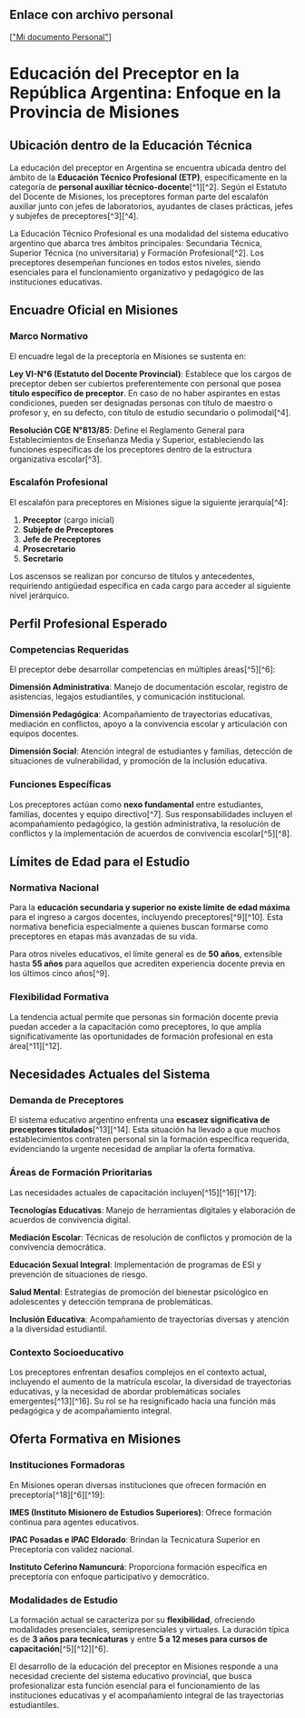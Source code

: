 ## Enlace con archivo personal

[["Mi documento Personal"](https://docs.google.com/document/d/1qpRuMKV_aE90bGVMSwyjhsYZBk12zYHdJnSjyIG3La0/edit?usp=sharing)]

# Educación del Preceptor en la República Argentina: Enfoque en la Provincia de Misiones

## Ubicación dentro de la Educación Técnica

La educación del preceptor en Argentina se encuentra ubicada dentro del ámbito de la **Educación Técnico Profesional (ETP)**, específicamente en la categoría de **personal auxiliar técnico-docente**[^1][^2]. Según el Estatuto del Docente de Misiones, los preceptores forman parte del escalafón auxiliar junto con jefes de laboratorios, ayudantes de clases prácticas, jefes y subjefes de preceptores[^3][^4].

La Educación Técnico Profesional es una modalidad del sistema educativo argentino que abarca tres ámbitos principales: Secundaria Técnica, Superior Técnica (no universitaria) y Formación Profesional[^2]. Los preceptores desempeñan funciones en todos estos niveles, siendo esenciales para el funcionamiento organizativo y pedagógico de las instituciones educativas.

## Encuadre Oficial en Misiones

### Marco Normativo

El encuadre legal de la preceptoría en Misiones se sustenta en:

**Ley VI-N°6 (Estatuto del Docente Provincial)**: Establece que los cargos de preceptor deben ser cubiertos preferentemente con personal que posea **título específico de preceptor**. En caso de no haber aspirantes en estas condiciones, pueden ser designadas personas con título de maestro o profesor y, en su defecto, con título de estudio secundario o polimodal[^4].

**Resolución CGE N°813/85**: Define el Reglamento General para Establecimientos de Enseñanza Media y Superior, estableciendo las funciones específicas de los preceptores dentro de la estructura organizativa escolar[^3].

### Escalafón Profesional

El escalafón para preceptores en Misiones sigue la siguiente jerarquía[^4]:

1. **Preceptor** (cargo inicial)
2. **Subjefe de Preceptores**
3. **Jefe de Preceptores**
4. **Prosecretario**
5. **Secretario**

Los ascensos se realizan por concurso de títulos y antecedentes, requiriendo antigüedad específica en cada cargo para acceder al siguiente nivel jerárquico.

## Perfil Profesional Esperado

### Competencias Requeridas

El preceptor debe desarrollar competencias en múltiples áreas[^5][^6]:

**Dimensión Administrativa**: Manejo de documentación escolar, registro de asistencias, legajos estudiantiles, y comunicación institucional.

**Dimensión Pedagógica**: Acompañamiento de trayectorias educativas, mediación en conflictos, apoyo a la convivencia escolar y articulación con equipos docentes.

**Dimensión Social**: Atención integral de estudiantes y familias, detección de situaciones de vulnerabilidad, y promoción de la inclusión educativa.

### Funciones Específicas

Los preceptores actúan como **nexo fundamental** entre estudiantes, familias, docentes y equipo directivo[^7]. Sus responsabilidades incluyen el acompañamiento pedagógico, la gestión administrativa, la resolución de conflictos y la implementación de acuerdos de convivencia escolar[^5][^8].

## Límites de Edad para el Estudio

### Normativa Nacional

Para la **educación secundaria y superior no existe límite de edad máxima** para el ingreso a cargos docentes, incluyendo preceptores[^9][^10]. Esta normativa beneficia especialmente a quienes buscan formarse como preceptores en etapas más avanzadas de su vida.

Para otros niveles educativos, el límite general es de **50 años**, extensible hasta **55 años** para aquellos que acrediten experiencia docente previa en los últimos cinco años[^9].

### Flexibilidad Formativa

La tendencia actual permite que personas sin formación docente previa puedan acceder a la capacitación como preceptores, lo que amplía significativamente las oportunidades de formación profesional en esta área[^11][^12].

## Necesidades Actuales del Sistema

### Demanda de Preceptores

El sistema educativo argentino enfrenta una **escasez significativa de preceptores titulados**[^13][^14]. Esta situación ha llevado a que muchos establecimientos contraten personal sin la formación específica requerida, evidenciando la urgente necesidad de ampliar la oferta formativa.

### Áreas de Formación Prioritarias

Las necesidades actuales de capacitación incluyen[^15][^16][^17]:

**Tecnologías Educativas**: Manejo de herramientas digitales y elaboración de acuerdos de convivencia digital.

**Mediación Escolar**: Técnicas de resolución de conflictos y promoción de la convivencia democrática.

**Educación Sexual Integral**: Implementación de programas de ESI y prevención de situaciones de riesgo.

**Salud Mental**: Estrategias de promoción del bienestar psicológico en adolescentes y detección temprana de problemáticas.

**Inclusión Educativa**: Acompañamiento de trayectorias diversas y atención a la diversidad estudiantil.

### Contexto Socioeducativo

Los preceptores enfrentan desafíos complejos en el contexto actual, incluyendo el aumento de la matrícula escolar, la diversidad de trayectorias educativas, y la necesidad de abordar problemáticas sociales emergentes[^13][^16]. Su rol se ha resignificado hacia una función más pedagógica y de acompañamiento integral.

## Oferta Formativa en Misiones

### Instituciones Formadoras

En Misiones operan diversas instituciones que ofrecen formación en preceptoría[^18][^6][^19]:

**IMES (Instituto Misionero de Estudios Superiores)**: Ofrece formación continua para agentes educativos.

**IPAC Posadas e IPAC Eldorado**: Brindan la Tecnicatura Superior en Preceptoría con validez nacional.

**Instituto Ceferino Namuncurá**: Proporciona formación específica en preceptoría con enfoque participativo y democrático.

### Modalidades de Estudio

La formación actual se caracteriza por su **flexibilidad**, ofreciendo modalidades presenciales, semipresenciales y virtuales. La duración típica es de **3 años para tecnicaturas** y entre **5 a 12 meses para cursos de capacitación**[^5][^12][^6].

El desarrollo de la educación del preceptor en Misiones responde a una necesidad creciente del sistema educativo provincial, que busca profesionalizar esta función esencial para el funcionamiento de las instituciones educativas y el acompañamiento integral de las trayectorias estudiantiles.

